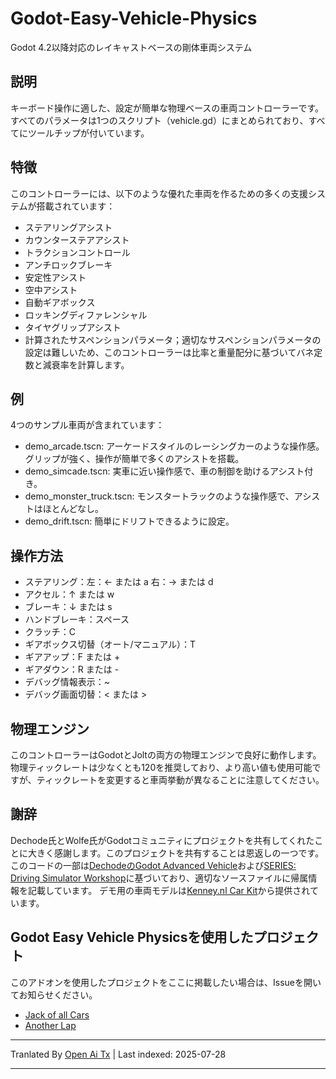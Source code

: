 # Godot-Easy-Vehicle-Physics
Godot 4.2以降対応のレイキャストベースの剛体車両システム

## 説明
キーボード操作に適した、設定が簡単な物理ベースの車両コントローラーです。すべてのパラメータは1つのスクリプト（vehicle.gd）にまとめられており、すべてにツールチップが付いています。

## 特徴
このコントローラーには、以下のような優れた車両を作るための多くの支援システムが搭載されています：
- ステアリングアシスト
- カウンターステアアシスト
- トラクションコントロール
- アンチロックブレーキ
- 安定性アシスト
- 空中アシスト
- 自動ギアボックス
- ロッキングディファレンシャル
- タイヤグリップアシスト
- 計算されたサスペンションパラメータ；適切なサスペンションパラメータの設定は難しいため、このコントローラーは比率と重量配分に基づいてバネ定数と減衰率を計算します。

## 例
4つのサンプル車両が含まれています：
- demo_arcade.tscn: アーケードスタイルのレーシングカーのような操作感。グリップが強く、操作が簡単で多くのアシストを搭載。
- demo_simcade.tscn: 実車に近い操作感で、車の制御を助けるアシスト付き。
- demo_monster_truck.tscn: モンスタートラックのような操作感で、アシストはほとんどなし。
- demo_drift.tscn: 簡単にドリフトできるように設定。

## 操作方法
- ステアリング：左：← または a 右：→ または d
- アクセル：↑ または w
- ブレーキ：↓ または s
- ハンドブレーキ：スペース
- クラッチ：C
- ギアボックス切替（オート/マニュアル）：T
- ギアアップ：F または +
- ギアダウン：R または -
- デバッグ情報表示：~
- デバッグ画面切替：< または >

## 物理エンジン
このコントローラーはGodotとJoltの両方の物理エンジンで良好に動作します。物理ティックレートは少なくとも120を推奨しており、より高い値も使用可能ですが、ティックレートを変更すると車両挙動が異なることに注意してください。

## 謝辞
Dechode氏とWolfe氏がGodotコミュニティにプロジェクトを共有してくれたことに大きく感謝します。このプロジェクトを共有することは恩返しの一つです。このコードの一部は[DechodeのGodot Advanced Vehicle](https://github.com/Dechode/Godot-Advanced-Vehicle)および[SERIES: Driving Simulator Workshop](https://lupine-vidya.itch.io/gdsim/devlog/677572/series-driving-simulator-workshop-mirror)に基づいており、適切なソースファイルに帰属情報を記載しています。
デモ用の車両モデルは[Kenney.nl Car Kit](https://www.kenney.nl/assets/car-kit)から提供されています。

## Godot Easy Vehicle Physicsを使用したプロジェクト
このアドオンを使用したプロジェクトをここに掲載したい場合は、Issueを開いてお知らせください。
- [Jack of all Cars](https://dashoe1.itch.io/jack-of-all-cars)
- [Another Lap](https://store.steampowered.com/app/3550210/Another_Lap/)


---

Tranlated By [Open Ai Tx](https://github.com/OpenAiTx/OpenAiTx) | Last indexed: 2025-07-28

---